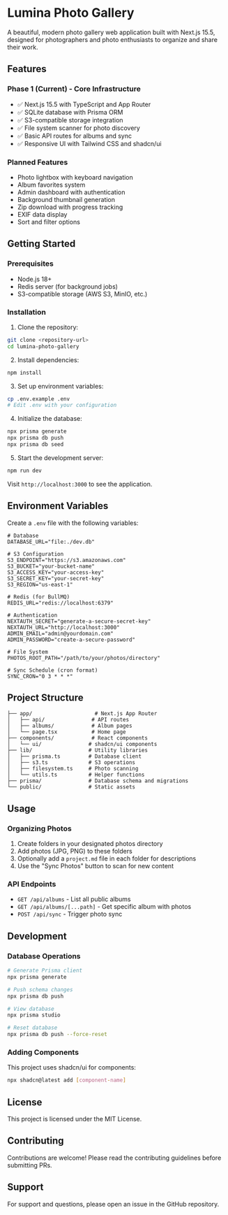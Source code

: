 # Lumina Photo Gallery

A beautiful, modern photo gallery web application built with Next.js 15.5, designed for photographers and photo enthusiasts to organize and share their work.

## Features

### Phase 1 (Current) - Core Infrastructure
- ✅ Next.js 15.5 with TypeScript and App Router
- ✅ SQLite database with Prisma ORM
- ✅ S3-compatible storage integration
- ✅ File system scanner for photo discovery
- ✅ Basic API routes for albums and sync
- ✅ Responsive UI with Tailwind CSS and shadcn/ui

### Planned Features
- Photo lightbox with keyboard navigation
- Album favorites system
- Admin dashboard with authentication
- Background thumbnail generation
- Zip download with progress tracking
- EXIF data display
- Sort and filter options

## Getting Started

### Prerequisites
- Node.js 18+ 
- Redis server (for background jobs)
- S3-compatible storage (AWS S3, MinIO, etc.)

### Installation

1. Clone the repository:
```bash
git clone <repository-url>
cd lumina-photo-gallery
```

2. Install dependencies:
```bash
npm install
```

3. Set up environment variables:
```bash
cp .env.example .env
# Edit .env with your configuration
```

4. Initialize the database:
```bash
npx prisma generate
npx prisma db push
npx prisma db seed
```

5. Start the development server:
```bash
npm run dev
```

Visit `http://localhost:3000` to see the application.

## Environment Variables

Create a `.env` file with the following variables:

```env
# Database
DATABASE_URL="file:./dev.db"

# S3 Configuration
S3_ENDPOINT="https://s3.amazonaws.com"
S3_BUCKET="your-bucket-name"
S3_ACCESS_KEY="your-access-key"
S3_SECRET_KEY="your-secret-key"
S3_REGION="us-east-1"

# Redis (for BullMQ)
REDIS_URL="redis://localhost:6379"

# Authentication
NEXTAUTH_SECRET="generate-a-secure-secret-key"
NEXTAUTH_URL="http://localhost:3000"
ADMIN_EMAIL="admin@yourdomain.com"
ADMIN_PASSWORD="create-a-secure-password"

# File System
PHOTOS_ROOT_PATH="/path/to/your/photos/directory"

# Sync Schedule (cron format)
SYNC_CRON="0 3 * * *"
```

## Project Structure

```
├── app/                    # Next.js App Router
│   ├── api/               # API routes
│   ├── albums/            # Album pages
│   └── page.tsx           # Home page
├── components/            # React components
│   └── ui/               # shadcn/ui components
├── lib/                  # Utility libraries
│   ├── prisma.ts         # Database client
│   ├── s3.ts             # S3 operations
│   ├── filesystem.ts     # Photo scanning
│   └── utils.ts          # Helper functions
├── prisma/               # Database schema and migrations
└── public/               # Static assets
```

## Usage

### Organizing Photos

1. Create folders in your designated photos directory
2. Add photos (JPG, PNG) to these folders
3. Optionally add a `project.md` file in each folder for descriptions
4. Use the "Sync Photos" button to scan for new content

### API Endpoints

- `GET /api/albums` - List all public albums
- `GET /api/albums/[...path]` - Get specific album with photos
- `POST /api/sync` - Trigger photo sync

## Development

### Database Operations

```bash
# Generate Prisma client
npx prisma generate

# Push schema changes
npx prisma db push

# View database
npx prisma studio

# Reset database
npx prisma db push --force-reset
```

### Adding Components

This project uses shadcn/ui for components:

```bash
npx shadcn@latest add [component-name]
```

## License

This project is licensed under the MIT License.

## Contributing

Contributions are welcome! Please read the contributing guidelines before submitting PRs.

## Support

For support and questions, please open an issue in the GitHub repository.
